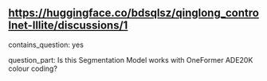 ## https://huggingface.co/bdsqlsz/qinglong_controlnet-lllite/discussions/1

contains_question: yes

question_part: Is this Segmentation Model works with OneFormer ADE20K colour coding?